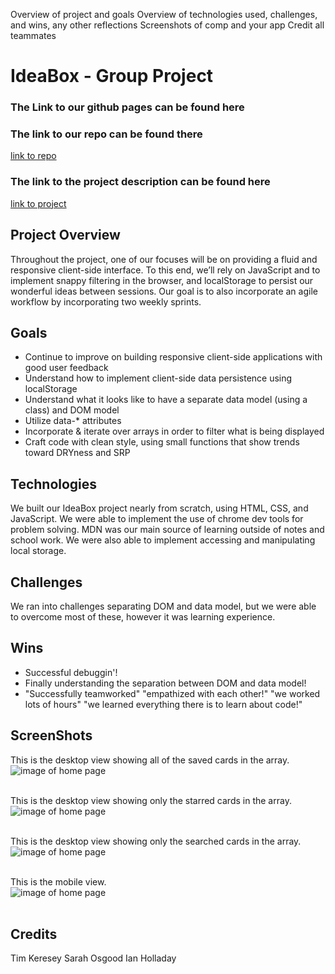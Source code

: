 Overview of project and goals
Overview of technologies used, challenges, and wins, any other reflections
Screenshots of comp and your app
Credit all teammates

# IdeaBox - Group Project

### The Link to our github pages can be found here

### The link to our repo can be found there

[link to repo](https://github.com/timkeresey/ideabox-boilerplate)

### The link to the project description can be found here

[link to project](https://frontend.turing.io/projects/module-1/ideabox-group.html)

## Project Overview

Throughout the project, one of our focuses will be on providing a fluid and responsive client-side interface. To this end, we’ll rely on JavaScript and to implement snappy filtering in the browser, and localStorage to persist our wonderful ideas between sessions. Our goal is to also incorporate an agile workflow by incorporating two weekly sprints.


## Goals

- Continue to improve on building responsive client-side applications with good user feedback
- Understand how to implement client-side data persistence using localStorage
- Understand what it looks like to have a separate data model (using a class) and DOM model
- Utilize data-* attributes
- Incorporate & iterate over arrays in order to filter what is being displayed
- Craft code with clean style, using small functions that show trends toward DRYness and SRP


## Technologies

We built our IdeaBox project nearly from scratch, using HTML, CSS, and JavaScript. We were able to implement the use of chrome dev tools for problem solving. MDN was our main source of learning outside of notes and school work. We were also able to implement accessing and manipulating local storage.


## Challenges

We ran into challenges separating DOM and data model, but we were able to overcome most of these, however it was learning experience.


## Wins

- Successful debuggin'!
- Finally understanding the separation between DOM and data model!
- "Successfully teamworked" "empathized with each other!" "we worked lots of hours" "we learned everything there is to learn about code!"


## ScreenShots

This is the desktop view showing all of the saved cards in the array. <br />
![image of home page](/assets/show-all-column.png)<br />
<br />

This is the desktop view showing only the starred cards in the array. <br />
![image of home page](/assets/show-star-view.png)<br />
<br />

This is the desktop view showing only the searched cards in the array. <br />
![image of home page](/assets/search-ideabox.png)<br />
<br />

This is the mobile view. <br />
![image of home page](/assets/mobile-view.png)<br />
<br />

## Credits

Tim Keresey
Sarah Osgood
Ian Holladay
